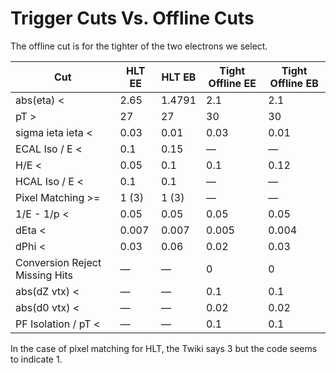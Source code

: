 # Trigger Cuts Vs. Offline Cuts

The offline cut is for the tighter of the two electrons we select.

| Cut                            | HLT EE | HLT EB | Tight Offline EE | Tight Offline EB |
|--------------------------------|--------|--------|------------------|------------------|
| abs(eta) <                     | 2.65   | 1.4791 | 2.1              | 2.1              |
| pT >                           | 27     | 27     | 30               | 30               |
| sigma ieta ieta <              | 0.03   | 0.01   | 0.03             | 0.01             |
| ECAL Iso / E <                 | 0.1    | 0.15   | —                | —                |
| H/E <                          | 0.05   | 0.1    | 0.1              | 0.12             |
| HCAL Iso / E <                 | 0.1    | 0.1    | —                | —                |
| Pixel Matching >=              | 1 (3)  | 1 (3)  | —                | —                |
| 1/E - 1/p <                    | 0.05   | 0.05   | 0.05             | 0.05             |
| dEta <                         | 0.007  | 0.007  | 0.005            | 0.004            |
| dPhi <                         | 0.03   | 0.06   | 0.02             | 0.03             |
| Conversion Reject Missing Hits | —      | —      | 0                | 0                |
| abs(dZ vtx) <                  | —      | —      | 0.1              | 0.1              |
| abs(d0 vtx) <                  | —      | —      | 0.02             | 0.02             |
| PF Isolation / pT <            | —      | —      | 0.1              | 0.1              |

In the case of pixel matching for HLT, the Twiki says 3 but the code seems to
indicate 1.
